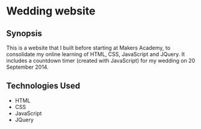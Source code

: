 # Wedding website

## Synopsis

This is a website that I built before starting at Makers Academy, to consolidate my online learning of HTML, CSS, JavaScript and JQuery. It includes a countdown timer (created with JavaScript) for my wedding on 20 September 2014.

## Technologies Used

- HTML
- CSS
- JavaScript
- JQuery
